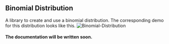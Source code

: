 ## Binomial Distribution
A library to create and use a binomial distribution.
The corresponding demo for this distribution looks like this.
![Binomial-Distribution](/doc/media/binomial.gif)
#### The documentation will be written soon.
